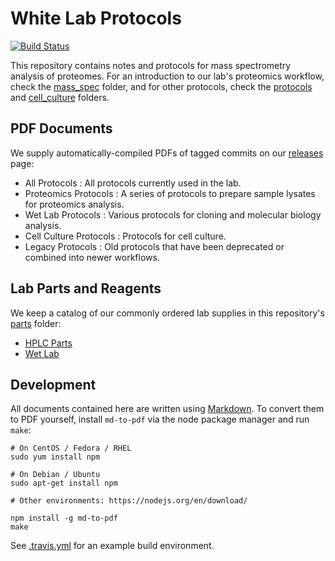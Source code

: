# White Lab Protocols

[![Build Status](https://img.shields.io/travis/white-lab/protocols.svg)](https://travis-ci.org/white-lab/protocols)


This repository contains notes and protocols for mass spectrometry analysis of
proteomes. For an introduction to our lab's proteomics workflow, check the
[mass_spec](mass_spec) folder, and for other protocols, check
the [protocols](protocols) and [cell_culture](cell_culture) folders.

## PDF Documents

We supply automatically-compiled PDFs of tagged commits on our
[releases](https://github.com/white-lab/protocols/releases/latest) page:

  * All Protocols : All protocols currently used in the lab.
  * Proteomics Protocols : A series of protocols to prepare sample lysates for proteomics analysis.
  * Wet Lab Protocols : Various protocols for cloning and molecular biology analysis.
  * Cell Culture Protocols : Protocols for cell culture.
  * Legacy Protocols : Old protocols that have been deprecated or combined into newer workflows.

## Lab Parts and Reagents

  We keep a catalog of our commonly ordered lab supplies in this repository's
  [parts](parts) folder:

  * [HPLC Parts](parts/HPLC.md)
  * [Wet Lab](parts/Wet_Lab.md)

## Development

All documents contained here are written using
[Markdown](https://daringfireball.net/projects/markdown/). To convert them to
PDF yourself, install `md-to-pdf` via the node package manager and run
`make`:

```
# On CentOS / Fedora / RHEL
sudo yum install npm

# On Debian / Ubuntu
sudo apt-get install npm

# Other environments: https://nodejs.org/en/download/

npm install -g md-to-pdf
make
```

See [.travis.yml](.travis.yml) for an example build environment.
